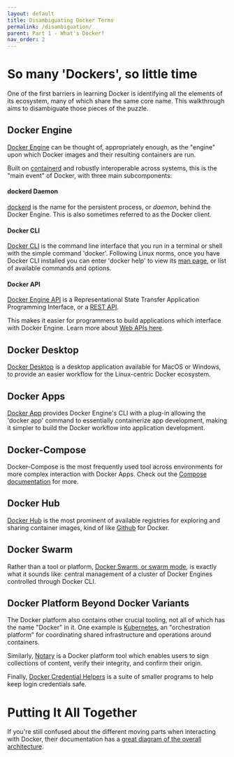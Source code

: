 ```yaml
---
layout: default
title: Disambiguating Docker Terms
permalink: /disambiguation/
parent: Part 1 - What's Docker?
nav_order: 2
---
```


# So many 'Dockers', so little time

One of the first barriers in learning Docker is identifying all the elements of its ecosystem, many of which share the same core name. This walkthrough aims to disambiguate those pieces of the puzzle.

## Docker Engine

[Docker Engine](https://www.docker.com/products/container-runtime) can be thought of, appropriately enough, as the "engine" upon which Docker images and their resulting containers are run. 

Built on [containerd](https://containerd.io/) and robustly interoperable across systems, this is the "main event" of Docker, with three main subcomponents:

#### dockerd Daemon

[dockerd](https://docs.docker.com/engine/reference/commandline/dockerd/) is the name for the persistent process, or *daemon*, behind the Docker Engine. This is also sometimes referred to as the Docker client.

#### Docker CLI

[Docker CLI](https://docs.docker.com/engine/reference/commandline/cli/) is the command line interface that you run in a terminal or shell with the simple command 'docker'. Following Linux norms, once you have Docker CLI installed you can enter 'docker help' to view its [man page](https://en.wikipedia.org/wiki/Man_page), or list of available commands and options.

#### Docker API

[Docker Engine API](https://docs.docker.com/engine/api/) is a Representational State Transfer Application Programming Interface, or a [REST API](https://ubc-library-rc.github.io/intro-api/content/01_what-is-an-api.html#restful-apis). 

This makes it easier for programmers to build applications which interface with Docker Engine. Learn more about [Web APIs here](https://developer.mozilla.org/en-US/docs/Learn/JavaScript/Client-side_web_APIs/Introduction).

## Docker Desktop

[Docker Desktop](https://www.docker.com/products/docker-desktop) is a desktop application available for MacOS or Windows, to provide an easier workflow for the Linux-centric Docker ecosystem.

## Docker Apps

[Docker App](https://docs.docker.com/app/working-with-app/) provides Docker Engine's CLI with a plug-in allowing the 'docker app' command to essentially containerize app development, making it simpler to build the Docker workflow into application development.

## Docker-Compose

Docker-Compose is the most frequently used tool across environments for more complex interaction with Docker Apps. Check out the [Compose documentation](https://docs.docker.com/compose/) for more.

## Docker Hub

[Docker Hub](https://www.docker.com/products/docker-hub) is the most prominent of available registries for exploring and sharing container images, kind of like [Github](https://www.github.com) for Docker.

## Docker Swarm

Rather than a tool or platform, [Docker Swarm, or swarm mode](https://docs.docker.com/engine/swarm/), is exactly what it sounds like: central management of a cluster of Docker Engines controlled through Docker CLI.

## Docker Platform Beyond Docker Variants

The Docker platform also contains other crucial tooling, not all of which has the name "Docker" in it. One example is [Kubernetes](https://www.docker.com/products/kubernetes), an "orchestration platform" for coordinating shared infrastructure and operations around containers. 

Similarly, [Notary](https://docs.docker.com/notary/getting_started/) is a Docker platform tool which enables users to sign collections of content, verify their integrity, and confirm their origin. 

Finally, [Docker Credential Helpers](https://github.com/docker/docker-credential-helpers/) is a suite of smaller programs to help keep login credentials safe.

# Putting It All Together

If you're still confused about the different moving parts when interacting with Docker, their documentation has a [great diagram of the overall architecture](https://docs.docker.com/get-started/overview/#docker-architecture).
